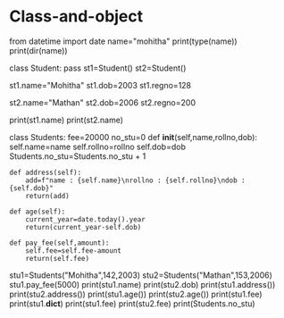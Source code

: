 # Class-and-object

from datetime import date
name="mohitha"
print(type(name))
print(dir(name))


class Student:
    pass
st1=Student()
st2=Student()

st1.name="Mohitha"
st1.dob=2003
st1.regno=128

st2.name="Mathan"
st2.dob=2006
st2.regno=200

print(st1.name)
print(st2.name)


class Students:
    fee=20000
    no_stu=0
    def __init__(self,name,rollno,dob):
        self.name=name
        self.rollno=rollno
        self.dob=dob
        Students.no_stu=Students.no_stu + 1
        
    def address(self):
        add=f"name : {self.name}\nrollno : {self.rollno}\ndob : {self.dob}"
        return(add)
    
    def age(self):
        current_year=date.today().year
        return(current_year-self.dob)

    def pay_fee(self,amount):
        self.fee=self.fee-amount
        return(self.fee)

    
stu1=Students("Mohitha",142,2003)
stu2=Students("Mathan",153,2006)
stu1.pay_fee(5000)
print(stu1.name)
print(stu2.dob)
print(stu1.address())
print(stu2.address())
print(stu1.age())
print(stu2.age())
print(stu1.fee)
print(stu1.__dict__)
print(stu1.fee)
print(stu2.fee)
print(Students.no_stu)
